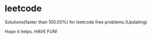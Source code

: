 # leetcode
Solutions(faster than 100.00%) for leetcode free problems.(Updating)

Hope it helps. HAVE FUN!
